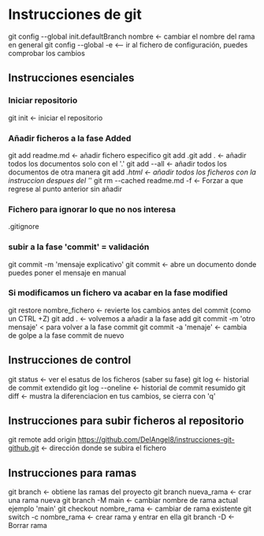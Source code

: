# Instrucciones de git
git config --global init.defaultBranch nombre <- cambiar el nombre del rama en general
git config --global -e <-- ir al fichero de configuración, puedes comprobar los cambios
## Instrucciones esenciales

### Iniciar repositorio
git init <- iniciar el repositorio

### Añadir ficheros a la fase Added
git add readme.md <- añadir fichero especifico
git add .git add . <- añadir todos los documentos solo con el '.'
git add --all <- añadir todos los documentos de otra manera
git add *.html <- añadir todos los ficheros con la instruccion despues del '*'
git rm --cached readme.md -f <- Forzar a que regrese al punto anterior sin añadir
### Fichero para ignorar lo que no nos interesa
.gitignore

### subir a la fase 'commit' = validación
git commit -m 'mensaje explicativo'
git commit <- abre un documento donde puedes poner el mensaje en manual

### Si modificamos un fichero va acabar en la fase modified
git restore nombre_fichero <- revierte los cambios antes del commit (como un CTRL +Z)
git add . <- volvemos a añadir a la fase add
git commit -m 'otro mensaje' < para volver a la fase commit
git commit -a 'menaje' <- cambia de golpe a la fase commit de nuevo

## Instrucciones de control
git status <- ver el esatus de los ficheros (saber su fase)
git log <- historial de commit extendido
git log --oneline <- historial de commit resumido
git diff <- mustra la diferenciacion en tus cambios, se cierra con 'q'

## Instrucciones para subir ficheros al repositorio
git remote add origin https://github.com/DelAngel8/instrucciones-git-github.git <- dirección donde se subira el fichero

## Instrucciones para ramas
git branch <- obtiene las ramas del proyecto
git branch nueva_rama <- crar una rama nueva
git branch -M main <- cambiar nombre de rama actual ejemplo 'main'
git checkout nombre_rama <- cambiar de rama existente
git switch -c nombre_rama <-  crear rama y entrar en ella
git branch -D <- Borrar rama
